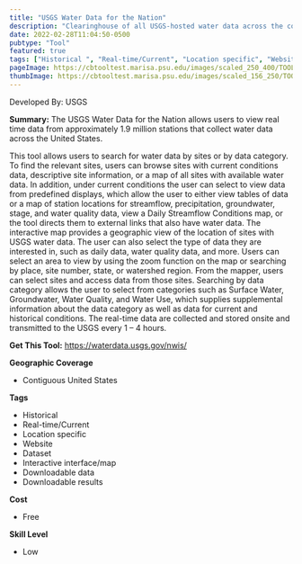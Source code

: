 ```yaml
---
title: "USGS Water Data for the Nation"
description: "Clearinghouse of all USGS-hosted water data across the country, including water temperatures, levels, flows, groundwater tables, and a host of other physical and chemical parameters."
date: 2022-02-28T11:04:50-0500
pubtype: "Tool"
featured: true
tags: ["Historical ", "Real-time/Current", "Location specific", "Website", "Dataset", "Interactive interface/map", "Downloadable data", "Downloadable results"]
pageImage: https://cbtooltest.marisa.psu.edu/images/scaled_250_400/TOOLID_71.0_ScreenCapture-1.png
thumbImage: https://cbtooltest.marisa.psu.edu/images/scaled_156_250/TOOLID_71.0_ScreenCapture-1.png
---
```

Developed By: USGS

**Summary:** The USGS Water Data for the Nation allows users to view real time data from approximately 1.9 million stations that collect water data across the United States.

This tool allows users to search for water data by sites or by data category. To find the relevant sites, users can browse sites with current conditions data, descriptive site information, or a map of all sites with available water data. In addition, under current conditions the user can select to view data from predefined displays, which allow the user to either view tables of data or a map of station locations for streamflow, precipitation, groundwater, stage, and water quality data, view a Daily Streamflow Conditions map, or the tool directs them to external links that also have water data. The interactive map provides a geographic view of the location of sites with USGS water data.  The user can also select the type of data they are interested in, such as daily data, water quality data, and more. Users can select an area to view by using the zoom function on the map or searching by place, site number, state, or watershed region.  From the mapper, users can select sites and access data from those sites. Searching by data category allows the user to select from categories such as Surface Water, Groundwater, Water Quality, and Water Use, which supplies supplemental information about the data category as well as data for current and historical conditions.  The real-time data are collected and stored onsite and transmitted to the USGS every 1 – 4 hours. 

__**Get This Tool:**__ https://waterdata.usgs.gov/nwis/

__**Geographic Coverage**__
- Contiguous United States

__**Tags**__
-  Historical 
-  Real-time/Current
-  Location specific
-  Website
-  Dataset
-  Interactive interface/map
-  Downloadable data
-  Downloadable results

__**Cost**__
- Free

__**Skill Level**__
- Low
